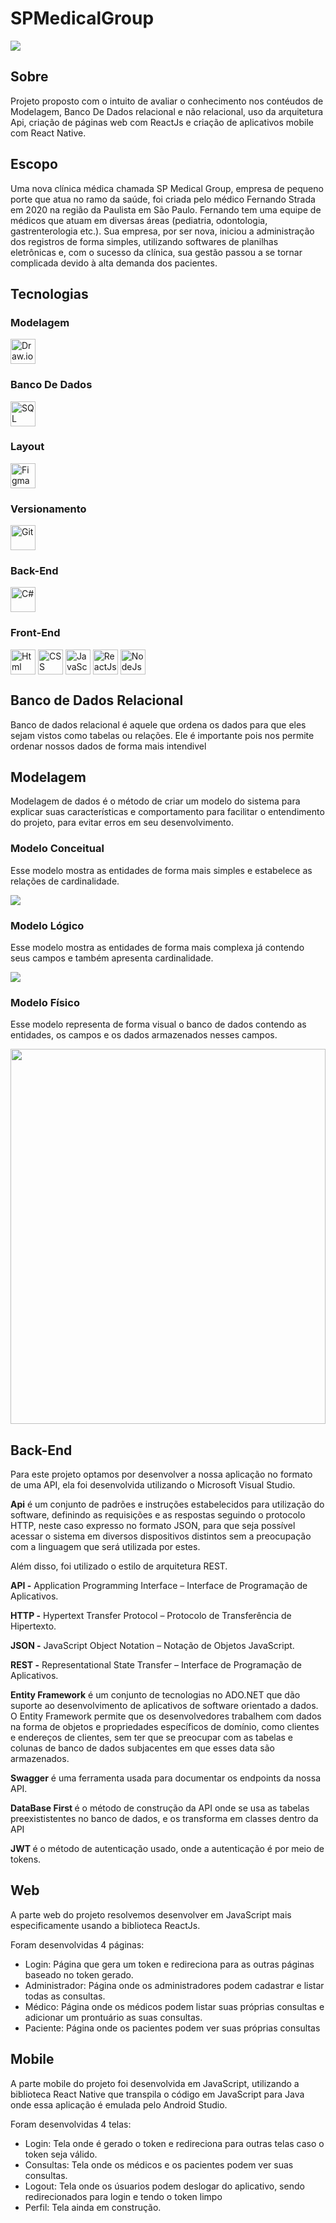 # SPMedicalGroup
<img src = "https://images.unsplash.com/photo-1576671081837-49000212a370?ixlib=rb-1.2.1&ixid=MnwxMjA3fDB8MHxwaG90by1wYWdlfHx8fGVufDB8fHx8&auto=format&fit=crop&w=1098&q=80" style = "width = 100%;">
<h2>Sobre</h2>
<p>Projeto proposto com o intuito de avaliar o conhecimento nos contéudos de Modelagem, Banco De Dados relacional e não relacional, uso da arquitetura Api, criação de páginas web com ReactJs e criação de aplicativos mobile com React Native.</p>
<h2>Escopo</h2>
<p>Uma nova clínica médica chamada SP Medical Group, empresa de pequeno porte que atua no ramo da saúde, foi criada pelo médico Fernando Strada em 2020 na região da Paulista em São Paulo. Fernando tem uma equipe de médicos que atuam em diversas áreas (pediatria, odontologia, gastrenterologia etc.). Sua empresa, por ser nova, iniciou a administração dos registros de forma simples, utilizando softwares de planilhas eletrônicas e, com o sucesso da clínica, sua gestão passou a se tornar complicada devido à alta demanda dos pacientes.</p>
<h2>Tecnologias</h2>
<div>
  <h3>Modelagem</h3>
  <img align = "center" alt = "Draw.io" height = "40" width = "40" src = "https://avatars.githubusercontent.com/u/1769238?s=200&v=4">
  <h3>Banco De Dados</h3>
  <img align = "center" alt = "SQL Server" height = "40" width = "40" src ="https://img.icons8.com/color/48/000000/microsoft-sql-server.png">
  <h3>Layout</h3>
  <img align = "center" alt = "Figma" height = "40" width = "40" src = "https://github.com/devicons/devicon/blob/master/icons/figma/figma-original.svg">
  <h3>Versionamento</h3>
  <img align = "center" alt = "Git" height = "40" width = "40" src = "https://github.com/devicons/devicon/blob/master/icons/git/git-original.svg">
  <h3>Back-End</h3>
  <img align = "center" alt = "C#" height = "40" width = "40" src = "https://github.com/devicons/devicon/blob/master/icons/csharp/csharp-original.svg">
  <h3>Front-End</h3>
  <img align = "center" alt = "Html" height = "40" width = "40" src = "https://github.com/devicons/devicon/blob/master/icons/html5/html5-original.svg">
  <img align = "center" alt = "CSS" height = "40" width = "40" src = "https://github.com/devicons/devicon/blob/master/icons/css3/css3-original.svg">
  <img align = "center" alt = "JavaScript" height = "40" width = "40" src = "https://github.com/devicons/devicon/blob/master/icons/javascript/javascript-original.svg">
  <img align = "center" alt = "ReactJs" height = "40" width = "40" src = "https://github.com/devicons/devicon/blob/master/icons/react/react-original.svg">
  <img align = "center" alt = "NodeJs" height = "40" width = "40" src = "https://github.com/devicons/devicon/blob/master/icons/nodejs/nodejs-original.svg">
</div>
<h2>Banco de Dados Relacional</h2>
<p>Banco de dados relacional é aquele que ordena os dados para que eles sejam vistos como tabelas ou relações. Ele é importante pois nos permite ordenar nossos dados de forma mais intendivel</p>
<h2>Modelagem</h2>
<p>Modelagem de dados é o método de criar um modelo do sistema para explicar suas características e comportamento para facilitar o entendimento do projeto, para evitar erros em seu desenvolvimento.</p>
<h3>Modelo Conceitual</h3>
<p>Esse modelo mostra as entidades de forma mais simples e estabelece as relações de cardinalidade.</p>
<img src ="https://github.com/Zennitte/SPMedicalGroup/blob/main/BD/Modelagem/conceitual/SPMedicalGroup-Conceitual-conceitual.png" style = "width = 100%">
<h3>Modelo Lógico</h3>
<p>Esse modelo mostra as entidades de forma mais complexa já contendo seus campos e também apresenta cardinalidade.</p>
<img src = "https://github.com/Zennitte/SPMedicalGroup/blob/main/BD/Modelagem/l%C3%B3gico/SPMedicalGroup-l%C3%B3gico-l%C3%B3gico.png" style = "width = 100%">
<h3>Modelo Físico</h3>
<p>Esse modelo representa de forma visual o banco de dados contendo as entidades, os campos e os dados armazenados nesses campos.</p>
<img src = "https://github.com/Zennitte/SPMedicalGroup/blob/main/IMG/ModeloFisica.png" width = "100%" height = "600">
<h2>Back-End</h2>
<p>Para este projeto optamos por desenvolver a nossa aplicação no formato de uma API, ela foi desenvolvida utilizando o Microsoft Visual Studio.</p>
<p><strong>Api</strong> é um conjunto de padrões e instruções estabelecidos para utilização do software, definindo as requisições e as respostas seguindo o protocolo HTTP, neste caso expresso no formato JSON, para que seja possível acessar o sistema em diversos dispositivos distintos sem a preocupação com a linguagem que será utilizada por estes.</p>
<p>Além disso, foi utilizado o estilo de arquitetura REST.</p>
<p><strong>API -</strong> Application Programming Interface – Interface de Programação de Aplicativos.</p>
<p><strong>HTTP -</strong> Hypertext Transfer Protocol – Protocolo de Transferência de Hipertexto.</p>
<p><strong>JSON -</strong> JavaScript Object Notation – Notação de Objetos JavaScript.</p>
<p><strong>REST -</strong> Representational State Transfer – Interface de Programação de Aplicativos.</p>
<p><strong>Entity Framework</strong> é um conjunto de tecnologias no ADO.NET que dão suporte ao desenvolvimento de aplicativos de software orientado a dados. O Entity Framework permite que os desenvolvedores trabalhem com dados na forma de objetos e propriedades específicos de domínio, como clientes e endereços de clientes, sem ter que se preocupar com as tabelas e colunas de banco de dados subjacentes em que esses data são armazenados.</p>
<p><strong>Swagger</strong> é uma ferramenta usada para documentar os endpoints da nossa API.</p>
<p><strong>DataBase First </strong>é o método de construção da API onde se usa as tabelas preexististentes no banco de dados, e os transforma em classes dentro da API</p>
<p><strong>JWT </strong>é o método de autenticação usado, onde a autenticação é por meio de tokens.</p>
<h2>Web</h2>
<p>A parte web do projeto resolvemos desenvolver em JavaScript mais especificamente usando a biblioteca ReactJs.</p>
<p>Foram desenvolvidas 4 páginas:</p>
<ul>
  <li>Login: Página que gera um token e redireciona para as outras páginas baseado no token gerado.</li>
  <li>Administrador: Página onde os administradores podem cadastrar e listar todas as consultas.</li>
  <li>Médico: Página onde os médicos podem listar suas próprias consultas e adicionar um prontuário as suas consultas.</li>
  <li>Paciente: Página onde os pacientes podem ver suas próprias consultas</li>
</ul>
<h2>Mobile</h2>
<p>A parte mobile do projeto foi desenvolvida em JavaScript, utilizando a biblioteca React Native que transpila o código em JavaScript para Java onde essa aplicação é emulada pelo Android Studio.</p>
<p>Foram desenvolvidas 4 telas:</p>
<ul>
  <li>Login: Tela onde é gerado o token e redireciona para outras telas caso o token seja válido.</li>
  <li>Consultas: Tela onde os médicos e os pacientes podem ver suas consultas.</li>
  <li>Logout: Tela onde os úsuarios podem deslogar do aplicativo, sendo redirecionados para login e tendo o token limpo</li>
  <li>Perfil: Tela ainda em construção.</li>
</ul>

